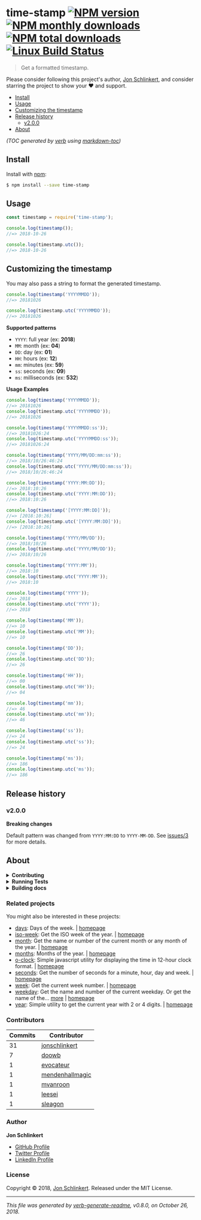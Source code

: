 # time-stamp [![NPM version](https://img.shields.io/npm/v/time-stamp.svg?style=flat)](https://www.npmjs.com/package/time-stamp) [![NPM monthly downloads](https://img.shields.io/npm/dm/time-stamp.svg?style=flat)](https://npmjs.org/package/time-stamp) [![NPM total downloads](https://img.shields.io/npm/dt/time-stamp.svg?style=flat)](https://npmjs.org/package/time-stamp) [![Linux Build Status](https://img.shields.io/travis/jonschlinkert/time-stamp.svg?style=flat&label=Travis)](https://travis-ci.org/jonschlinkert/time-stamp)

> Get a formatted timestamp.

Please consider following this project's author, [Jon Schlinkert](https://github.com/jonschlinkert), and consider starring the project to show your :heart: and support.

- [Install](#install)
- [Usage](#usage)
- [Customizing the timestamp](#customizing-the-timestamp)
- [Release history](#release-history)
  * [v2.0.0](#v200)
- [About](#about)

_(TOC generated by [verb](https://github.com/verbose/verb) using [markdown-toc](https://github.com/jonschlinkert/markdown-toc))_

## Install

Install with [npm](https://www.npmjs.com/):

```sh
$ npm install --save time-stamp
```

## Usage

```js
const timestamp = require('time-stamp');

console.log(timestamp());
//=> 2018-10-26

console.log(timestamp.utc());
//=> 2018-10-26
```

## Customizing the timestamp

You may also pass a string to format the generated timestamp.

```js
console.log(timestamp('YYYYMMDD'));
//=> 20181026

console.log(timestamp.utc('YYYYMMDD'));
//=> 20181026
```

**Supported patterns**

* `YYYY`: full year (ex: **2018**)
* `MM`: month (ex: **04**)
* `DD`: day (ex: **01**)
* `HH`: hours (ex: **12**)
* `mm`: minutes (ex: **59**)
* `ss`: seconds (ex: **09**)
* `ms`: milliseconds (ex: **532**)

**Usage Examples**

```js
console.log(timestamp('YYYYMMDD'));
//=> 20181026
console.log(timestamp.utc('YYYYMMDD'));
//=> 20181026

console.log(timestamp('YYYYMMDD:ss'));
//=> 20181026:24
console.log(timestamp.utc('YYYYMMDD:ss'));
//=> 20181026:24

console.log(timestamp('YYYY/MM/DD:mm:ss'));
//=> 2018/10/26:46:24
console.log(timestamp.utc('YYYY/MM/DD:mm:ss'));
//=> 2018/10/26:46:24

console.log(timestamp('YYYY:MM:DD'));
//=> 2018:10:26
console.log(timestamp.utc('YYYY:MM:DD'));
//=> 2018:10:26

console.log(timestamp('[YYYY:MM:DD]'));
//=> [2018:10:26]
console.log(timestamp.utc('[YYYY:MM:DD]'));
//=> [2018:10:26]

console.log(timestamp('YYYY/MM/DD'));
//=> 2018/10/26
console.log(timestamp.utc('YYYY/MM/DD'));
//=> 2018/10/26

console.log(timestamp('YYYY:MM'));
//=> 2018:10
console.log(timestamp.utc('YYYY:MM'));
//=> 2018:10

console.log(timestamp('YYYY'));
//=> 2018
console.log(timestamp.utc('YYYY'));
//=> 2018

console.log(timestamp('MM'));
//=> 10
console.log(timestamp.utc('MM'));
//=> 10

console.log(timestamp('DD'));
//=> 26
console.log(timestamp.utc('DD'));
//=> 26

console.log(timestamp('HH'));
//=> 00
console.log(timestamp.utc('HH'));
//=> 04

console.log(timestamp('mm'));
//=> 46
console.log(timestamp.utc('mm'));
//=> 46

console.log(timestamp('ss'));
//=> 24
console.log(timestamp.utc('ss'));
//=> 24

console.log(timestamp('ms'));
//=> 186
console.log(timestamp.utc('ms'));
//=> 186
```

## Release history

### v2.0.0

**Breaking changes**

Default pattern was changed from `YYYY:MM:DD` to `YYYY-MM-DD`. See [issues/3](../../issues) for more details.

## About

<details>
<summary><strong>Contributing</strong></summary>

Pull requests and stars are always welcome. For bugs and feature requests, [please create an issue](../../issues/new).

</details>

<details>
<summary><strong>Running Tests</strong></summary>

Running and reviewing unit tests is a great way to get familiarized with a library and its API. You can install dependencies and run tests with the following command:

```sh
$ npm install && npm test
```

</details>

<details>
<summary><strong>Building docs</strong></summary>

_(This project's readme.md is generated by [verb](https://github.com/verbose/verb-generate-readme), please don't edit the readme directly. Any changes to the readme must be made in the [.verb.md](.verb.md) readme template.)_

To generate the readme, run the following command:

```sh
$ npm install -g verbose/verb#dev verb-generate-readme && verb
```

</details>

### Related projects

You might also be interested in these projects:

* [days](https://www.npmjs.com/package/days): Days of the week. | [homepage](https://github.com/jonschlinkert/days "Days of the week.")
* [iso-week](https://www.npmjs.com/package/iso-week): Get the ISO week of the year. | [homepage](https://github.com/jonschlinkert/iso-week "Get the ISO week of the year.")
* [month](https://www.npmjs.com/package/month): Get the name or number of the current month or any month of the year. | [homepage](https://github.com/datetime/month "Get the name or number of the current month or any month of the year.")
* [months](https://www.npmjs.com/package/months): Months of the year. | [homepage](https://github.com/datetime/months "Months of the year.")
* [o-clock](https://www.npmjs.com/package/o-clock): Simple javascript utility for displaying the time in 12-hour clock format. | [homepage](https://github.com/jonschlinkert/o-clock "Simple javascript utility for displaying the time in 12-hour clock format.")
* [seconds](https://www.npmjs.com/package/seconds): Get the number of seconds for a minute, hour, day and week. | [homepage](https://github.com/jonschlinkert/seconds "Get the number of seconds for a minute, hour, day and week.")
* [week](https://www.npmjs.com/package/week): Get the current week number. | [homepage](https://github.com/datetime/week "Get the current week number.")
* [weekday](https://www.npmjs.com/package/weekday): Get the name and number of the current weekday. Or get the name of the… [more](https://github.com/datetime/weekday) | [homepage](https://github.com/datetime/weekday "Get the name and number of the current weekday. Or get the name of the weekday for a given number.")
* [year](https://www.npmjs.com/package/year): Simple utility to get the current year with 2 or 4 digits. | [homepage](https://github.com/jonschlinkert/year "Simple utility to get the current year with 2 or 4 digits.")

### Contributors

| **Commits** | **Contributor** |  
| --- | --- |  
| 31 | [jonschlinkert](https://github.com/jonschlinkert) |  
| 7  | [doowb](https://github.com/doowb) |  
| 1  | [evocateur](https://github.com/evocateur) |  
| 1  | [mendenhallmagic](https://github.com/mendenhallmagic) |  
| 1  | [mvanroon](https://github.com/mvanroon) |  
| 1  | [leesei](https://github.com/leesei) |  
| 1  | [sleagon](https://github.com/sleagon) |  

### Author

**Jon Schlinkert**

* [GitHub Profile](https://github.com/jonschlinkert)
* [Twitter Profile](https://twitter.com/jonschlinkert)
* [LinkedIn Profile](https://linkedin.com/in/jonschlinkert)

### License

Copyright © 2018, [Jon Schlinkert](https://github.com/jonschlinkert).
Released under the MIT License.

***

_This file was generated by [verb-generate-readme](https://github.com/verbose/verb-generate-readme), v0.8.0, on October 26, 2018._